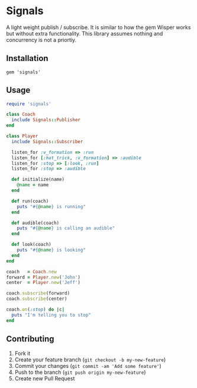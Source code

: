 # Signals

A light weight publish / subscribe. It is similar to how the gem Wisper works
but without extra functionality. This library assumes nothing and concurrency is
not a priortiy.

## Installation

```
gem 'signals'
```

## Usage

```rb
require 'signals'

class Coach
  include Signals::Publisher
end

class Player
  include Signals::Subscriber

  listen_for :v_formation => :run
  listen_for [:hat_trick, :v_formation] => :audible
  listen_for :stop => [:look, :run]
  listen_for :stop => :audible

  def initialize(name)
    @name = name
  end

  def run(coach)
    puts "#{@name} is running"
  end

  def audible(coach)
    puts "#{@name} is calling an audible"
  end

  def look(coach)
    puts "#{@name} is looking"
  end
end

coach   = Coach.new
forward = Player.new('John')
center  = Player.new('Jeff')

coach.subscribe(forward)
coach.subscribe(center)

coach.on(:stop) do |c|
  puts "I'm telling you to stop"
end
```

## Contributing

1. Fork it
2. Create your feature branch (`git checkout -b my-new-feature`)
3. Commit your changes (`git commit -am 'Add some feature'`)
4. Push to the branch (`git push origin my-new-feature`)
5. Create new Pull Request
